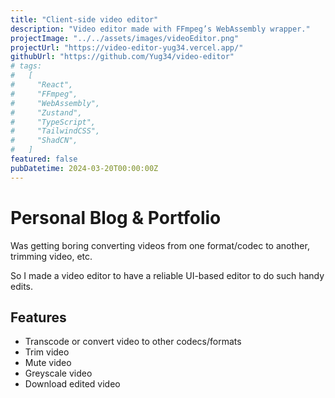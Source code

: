 ```yaml
---
title: "Client-side video editor"
description: "Video editor made with FFmpeg’s WebAssembly wrapper."
projectImage: "../../assets/images/videoEditor.png"
projectUrl: "https://video-editor-yug34.vercel.app/"
githubUrl: "https://github.com/Yug34/video-editor"
# tags:
#   [
#     "React",
#     "FFmpeg",
#     "WebAssembly",
#     "Zustand",
#     "TypeScript",
#     "TailwindCSS",
#     "ShadCN",
#   ]
featured: false
pubDatetime: 2024-03-20T00:00:00Z
---
```


# Personal Blog & Portfolio

Was getting boring converting videos from one format/codec to another, trimming video, etc.

So I made a video editor to have a reliable UI-based editor to do such handy edits.

## Features

- Transcode or convert video to other codecs/formats
- Trim video
- Mute video
- Greyscale video
- Download edited video
